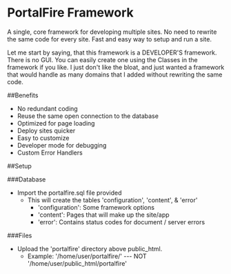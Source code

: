 PortalFire Framework
====================

A single, core framework for developing multiple sites.  No need to rewrite the same code for every site.  Fast and easy way to setup and run a site.

Let me start by saying, that this framework is a DEVELOPER'S framework.  There is no GUI.  You can easily create one using the Classes in the framework if you like.
I just don't like the bloat, and just wanted a framework that would handle as many domains that I added without rewriting the same code.

##Benefits

- No redundant coding
- Reuse the same open connection to the database
- Optimized for page loading
- Deploy sites quicker
- Easy to customize
- Developer mode for debugging
- Custom Error Handlers


##Setup

###Database
- Import the portalfire.sql file provided
	* This will create the tables 'configuration', 'content', & 'error'
		* 'configuration': Some framework options
		* 'content': Pages that will make up the site/app
		* 'error': Contains status codes for document / server errors

###Files
- Upload the 'portalfire' directory above public_html.
	* Example: '/home/user/portalfire/'  --- NOT '/home/user/public_html/portalfire'
